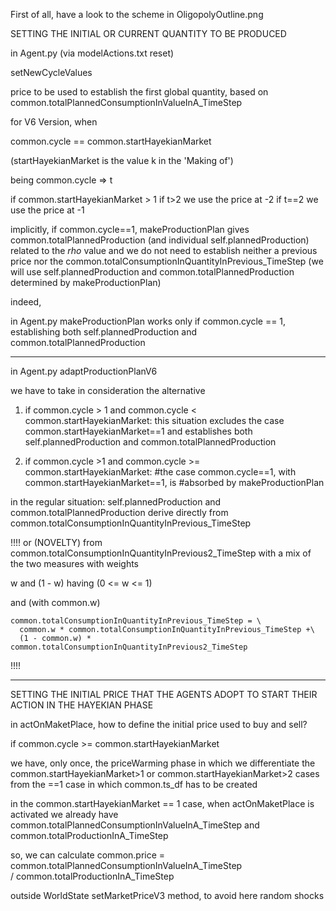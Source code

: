 First of all, have a look to the scheme in OligopolyOutline.png

SETTING THE INITIAL OR CURRENT QUANTITY TO BE PRODUCED

in Agent.py (via modelActions.txt reset)

setNewCycleValues

price to be used to establish the first global quantity, based on
common.totalPlannedConsumptionInValueInA_TimeStep

for V6 Version, when

common.cycle == common.startHayekianMarket

(startHayekianMarket is the
value k in the 'Making of')

being common.cycle => t

if common.startHayekianMarket > 1
if t>2 we use the price at -2
if t==2 we use the price at -1

implicitly, if common.cycle==1, makeProductionPlan gives common.totalPlannedProduction
(and individual self.plannedProduction)
related to the *rho* value and we do not need to establish neither a previous
price nor the common.totalConsumptionInQuantityInPrevious_TimeStep
(we will use self.plannedProduction and common.totalPlannedProduction
determined by makeProductionPlan)

indeed,

in Agent.py makeProductionPlan
works only if common.cycle == 1, establishing both
self.plannedProduction and
common.totalPlannedProduction

---

in Agent.py adaptProductionPlanV6


we have to take in consideration the alternative

1) if common.cycle > 1 and common.cycle < common.startHayekianMarket:
this situation excludes the case common.startHayekianMarket==1
and establishes both
self.plannedProduction and
common.totalPlannedProduction

2) if common.cycle >1 and common.cycle >= common.startHayekianMarket:
     #the case common.cycle==1, with common.startHayekianMarket==1, is
     #absorbed by makeProductionPlan

in the regular situation:
self.plannedProduction and
common.totalPlannedProduction
derive directly from common.totalConsumptionInQuantityInPrevious_TimeStep

!!!!
or (NOVELTY) from common.totalConsumptionInQuantityInPrevious2_TimeStep
with a mix of the two measures with weights

w and (1 - w) having (0 <= w <= 1)

and (with common.w)

    common.totalConsumptionInQuantityInPrevious_TimeStep = \
      common.w * common.totalConsumptionInQuantityInPrevious_TimeStep +\
      (1 - common.w) * common.totalConsumptionInQuantityInPrevious2_TimeStep

!!!!



---

SETTING THE INITIAL PRICE THAT THE AGENTS ADOPT TO START THEIR ACTION IN THE HAYEKIAN PHASE


in actOnMaketPlace, how to define the initial price used to buy and sell?

if common.cycle >= common.startHayekianMarket

we have, only once, the priceWarming phase
in which we differentiate the common.startHayekianMarket>1 or
common.startHayekianMarket>2 cases from the ==1 case in which common.ts_df
has to be created

in the common.startHayekianMarket == 1 case, when actOnMaketPlace is activated
we already have common.totalPlannedConsumptionInValueInA_TimeStep and
common.totalProductionInA_TimeStep

so, we can calculate
common.price = common.totalPlannedConsumptionInValueInA_TimeStep \
               / common.totalProductionInA_TimeStep

outside WorldState setMarketPriceV3 method, to avoid here random shocks
